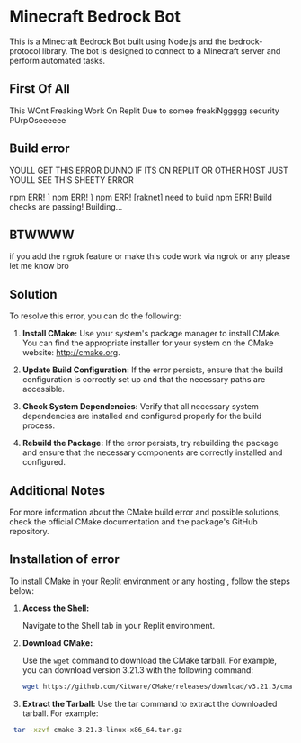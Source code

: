 # Minecraft Bedrock Bot

This is a Minecraft Bedrock Bot built using Node.js and the bedrock-protocol library. The bot is designed to connect to a Minecraft server and perform automated tasks.

## First Of All
This WOnt Freaking Work On Replit Due to somee freakiNggggg security PUrpOseeeeee

## Build error
YOULL GET THIS ERROR DUNNO IF ITS ON REPLIT OR OTHER HOST JUST YOULL SEE THIS SHEETY ERROR

   npm ERR!   ]
   npm ERR! }
   npm ERR! [raknet] need to build
       npm ERR! Build checks are passing! Building... 

## BTWWWW
if you add the ngrok feature or make this code work via ngrok or any please let me know bro


## Solution

To resolve this error, you can do the following:

1. **Install CMake:**
   Use your system's package manager to install CMake. You can find the appropriate installer for your system on the CMake website: http://cmake.org.

2. **Update Build Configuration:**
   If the error persists, ensure that the build configuration is correctly set up and that the necessary paths are accessible.

3. **Check System Dependencies:**
   Verify that all necessary system dependencies are installed and configured properly for the build process.

4. **Rebuild the Package:**
   If the error persists, try rebuilding the package and ensure that the necessary components are correctly installed and configured.


## Additional Notes

For more information about the CMake build error and possible solutions, check the official CMake documentation and the package's GitHub repository.


## Installation of error

To install CMake in your Replit environment or any hosting , follow the steps below:

1. **Access the Shell:**
   
   Navigate to the Shell tab in your Replit environment.

2. **Download CMake:**

   Use the `wget` command to download the CMake tarball. For example, you can download version 3.21.3 with the following command:

   ```bash
   wget https://github.com/Kitware/CMake/releases/download/v3.21.3/cmake-3.21.3-linux-x86_64.tar.gz

3. **Extract the Tarball:**
Use the tar command to extract the downloaded tarball. For example:

```bash
 tar -xzvf cmake-3.21.3-linux-x86_64.tar.gz
